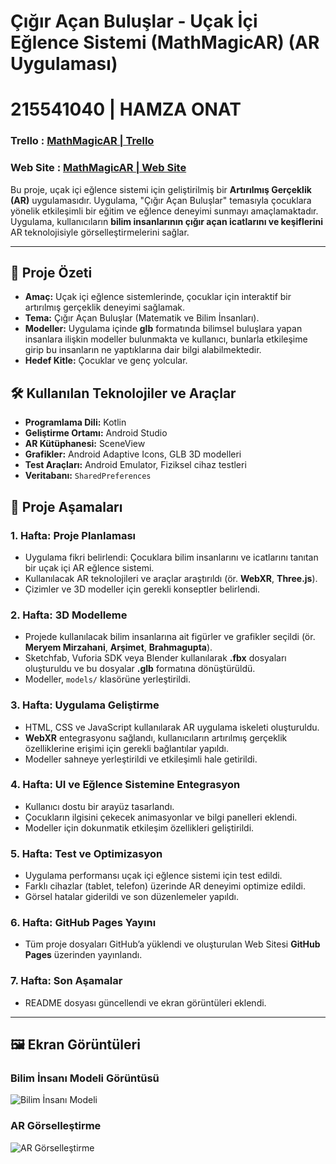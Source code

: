 # **Çığır Açan Buluşlar - Uçak İçi Eğlence Sistemi (MathMagicAR) (AR Uygulaması)**
# **215541040 | HAMZA ONAT**
### Trello : [MathMagicAR | Trello](https://hamzaonat.github.io/)
### Web Site : [MathMagicAR | Web Site](https://hamzaonat.github.io/)

Bu proje, uçak içi eğlence sistemi için geliştirilmiş bir **Artırılmış Gerçeklik (AR)** uygulamasıdır. Uygulama, "Çığır Açan Buluşlar" temasıyla çocuklara yönelik etkileşimli bir eğitim ve eğlence deneyimi sunmayı amaçlamaktadır. Uygulama, kullanıcıların **bilim insanlarının çığır açan icatlarını ve keşiflerini** AR teknolojisiyle görselleştirmelerini sağlar.

---

## **🎯 Proje Özeti**

- **Amaç:** Uçak içi eğlence sistemlerinde, çocuklar için interaktif bir artırılmış gerçeklik deneyimi sağlamak.
- **Tema:** Çığır Açan Buluşlar (Matematik ve Bilim İnsanları).
- **Modeller:** Uygulama içinde **glb** formatında bilimsel buluşlara yapan insanlara ilişkin modeller bulunmakta ve kullanıcı, bunlarla etkileşime girip bu insanların ne yaptıklarına dair bilgi alabilmektedir.
- **Hedef Kitle:** Çocuklar ve genç yolcular.

## 🛠️ Kullanılan Teknolojiler ve Araçlar
- **Programlama Dili:** Kotlin
- **Geliştirme Ortamı:** Android Studio
- **AR Kütüphanesi:** SceneView
- **Grafikler:** Android Adaptive Icons, GLB 3D modelleri
- **Test Araçları:** Android Emulator, Fiziksel cihaz testleri
- **Veritabanı:** `SharedPreferences`

## **📌 Proje Aşamaları**

### **1. Hafta: Proje Planlaması**
- Uygulama fikri belirlendi: Çocuklara bilim insanlarını ve icatlarını tanıtan bir uçak içi AR eğlence sistemi.
- Kullanılacak AR teknolojileri ve araçlar araştırıldı (ör. **WebXR**, **Three.js**).
- Çizimler ve 3D modeller için gerekli konseptler belirlendi.

### **2. Hafta: 3D Modelleme**
- Projede kullanılacak bilim insanlarına ait figürler ve grafikler seçildi (ör. **Meryem Mirzahani**, **Arşimet**, **Brahmagupta**).
- Sketchfab, Vuforia SDK veya Blender kullanılarak **.fbx** dosyaları oluşturuldu ve bu dosyalar **.glb** formatına dönüştürüldü.
- Modeller, `models/` klasörüne yerleştirildi.

### **3. Hafta: Uygulama Geliştirme**
- HTML, CSS ve JavaScript kullanılarak AR uygulama iskeleti oluşturuldu.
- **WebXR** entegrasyonu sağlandı, kullanıcıların artırılmış gerçeklik özelliklerine erişimi için gerekli bağlantılar yapıldı.
- Modeller sahneye yerleştirildi ve etkileşimli hale getirildi.

### **4. Hafta: UI ve Eğlence Sistemine Entegrasyon**
- Kullanıcı dostu bir arayüz tasarlandı.
- Çocukların ilgisini çekecek animasyonlar ve bilgi panelleri eklendi.
- Modeller için dokunmatik etkileşim özellikleri geliştirildi.

### **5. Hafta: Test ve Optimizasyon**
- Uygulama performansı uçak içi eğlence sistemi için test edildi.
- Farklı cihazlar (tablet, telefon) üzerinde AR deneyimi optimize edildi.
- Görsel hatalar giderildi ve son düzenlemeler yapıldı.

### **6. Hafta: GitHub Pages Yayını**
- Tüm proje dosyaları GitHub’a yüklendi ve oluşturulan Web Sitesi **GitHub Pages** üzerinden yayınlandı.

### **7. Hafta: Son Aşamalar**
- README dosyası güncellendi ve ekran görüntüleri eklendi.


---

## **🖼️ Ekran Görüntüleri**

### **Bilim İnsanı Modeli Görüntüsü**
![Bilim İnsanı Modeli](screenshots/scientist_model.png)

### **AR Görselleştirme**
![AR Görselleştirme](screenshots/ar_visualization.png)


